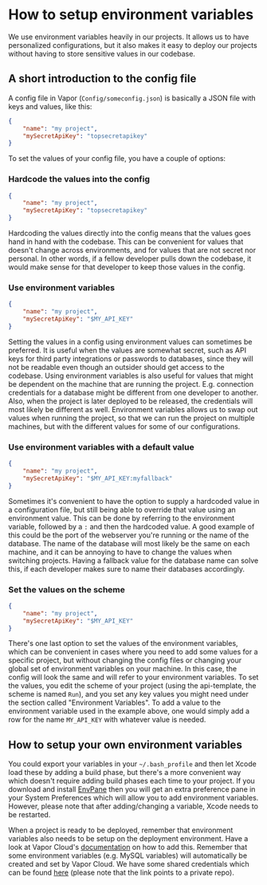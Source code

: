 # How to setup environment variables

We use environment variables heavily in our projects. It allows us to have personalized configurations, but it also makes it easy to deploy our projects without having to store sensitive values in our codebase.



## A short introduction to the config file

A config file in Vapor (`Config/someconfig.json`) is basically a JSON file with keys and values, like this:



```json
{
    "name": "my project",
    "mySecretApiKey": "topsecretapikey"
}
```





To set the values of your config file, you have a couple of options:



### Hardcode the values into the config

```json
{
    "name": "my project",
    "mySecretApiKey": "topsecretapikey"
}
```



Hardcoding the values directly into the config means that the values goes hand in hand with the codebase. This can be convenient for values that doesn't change across environments, and for values that are not secret nor personal. In other words, if a fellow developer pulls down the codebase, it would make sense for that developer to keep those values in the config.



### Use environment variables

```json
{
    "name": "my project",
    "mySecretApiKey": "$MY_API_KEY"
}
```



Setting the values in a config using environment values can sometimes be preferred. It is useful when the values are somewhat secret, such as API keys for third party integrations or passwords to databases, since they will not be readable even though an outsider should get access to the codebase. Using environment variables is also useful for values that might be dependent on the machine that are running the project. E.g. connection credentials for a database might be different from one developer to another. Also, when the project is later deployed to be released, the credentials will most likely be different as well. Environment variables allows us to swap out values when running the project, so that we can run the project on multiple machines, but with the different values for some of our configurations.



### Use environment variables with a default value

```json
{
    "name": "my project",
    "mySecretApiKey": "$MY_API_KEY:myfallback"
}
```



Sometimes it's convenient to have the option to supply a hardcoded value in a configuration file, but still being able to override that value using an environment value. This can be done by referring to the environment variable, followed by a `:` and then the hardcoded value. A good example of this could be the port of the webserver you're running or the name of the database. The name of the database will most likely be the same on each machine, and it can be annoying to have to change the values when switching projects. Having a fallback value for the database name can solve this, if each developer makes sure to name their databases accordingly.



### Set the values on the scheme

```json
{
    "name": "my project",
    "mySecretApiKey": "$MY_API_KEY"
}
```



There's one last option to set the values of the environment variables, which can be convenient in cases where you need to add some values for a specific project, but without changing the config files or changing your global set of environment variables on your machine. In this case, the config will look the same and will refer to your environment variables. To set the values, you edit the scheme of your project (using the api-template, the scheme is named `Run`), and you set any key values you might need under the section called "Environment Variables". To add a value to the environment variable used in the example above, one would simply add a row for the name `MY_API_KEY` with whatever value is needed.



## How to setup your own environment variables

You could export your variables in your `~/.bash_profile` and then let Xcode load these by adding a build phase, but there's a more convenient way which doesn't require adding build phases each time to your project. If you download and install [EnvPane](https://github.com/hschmidt/EnvPane) then you will get an extra preference pane in your System Preferences which will allow you to add environment variables. However, please note that after adding/changing a variable, Xcode needs to be restarted.

When a project is ready to be deployed, remember that environment variables also needs to be setup on the deployment environment. Have a look at Vapor Cloud's [documentation](https://docs.vapor.cloud/toolbox/managing-your-apps/#custom-environment-variables) on how to add this. Remember that some environment variables (e.g. MySQL variables) will automatically be created and set by Vapor Cloud. We have some shared credentials which can be found [here](https://github.com/nodes-projects/readme/blob/master/vapor/environment-variables.md) (please note that the link points to a private repo).
